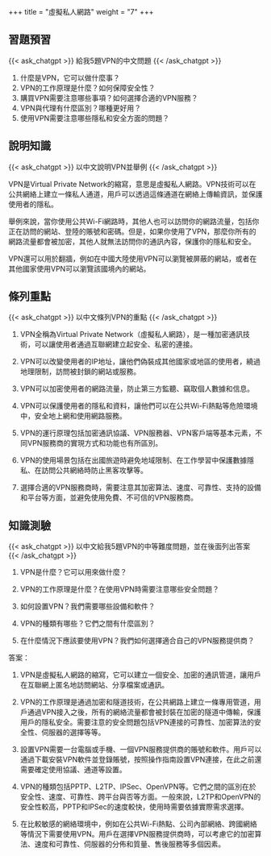 +++
title = "虛擬私人網路"
weight = "7"
+++
## 習題預習
{{< ask_chatgpt >}}
給我5題VPN的中文問題
{{< /ask_chatgpt >}}

1. 什麼是VPN，它可以做什麼事？
2. VPN的工作原理是什麼？如何保障安全性？
3. 購買VPN需要注意哪些事項？如何選擇合適的VPN服務？
4. VPN與代理有什麼區別？哪種更好用？
5. 使用VPN需要注意哪些隱私和安全方面的問題？   

## 說明知識
{{< ask_chatgpt >}}
以中文說明VPN並舉例
{{< /ask_chatgpt >}}

VPN是Virtual Private Network的縮寫，意思是虛擬私人網路。VPN技術可以在公共網絡上建立一條私人通道，用戶可以透過這條通道在網絡上傳輸資訊，並保護使用者的隱私。

舉例來說，當你使用公共Wi-Fi網路時，其他人也可以訪問你的網路流量，包括你正在訪問的網站、登陸的賬號和密碼。但是，如果你使用了VPN，那麼你所有的網路流量都會被加密，其他人就無法訪問你的通訊內容，保護你的隱私和安全。

VPN還可以用於翻牆，例如在中國大陸使用VPN可以瀏覽被屏蔽的網站，或者在其他國家使用VPN可以瀏覽該國境內的網站。   

## 條列重點
{{< ask_chatgpt >}}
以中文條列VPN的重點
{{< /ask_chatgpt >}}

1. VPN全稱為Virtual Private Network（虛擬私人網路），是一種加密通訊技術，可以讓使用者通過互聯網建立起安全、私密的連接。

2. VPN可以改變使用者的IP地址，讓他們偽裝成其他國家或地區的使用者，繞過地理限制，訪問被封鎖的網站或服務。

3. VPN可以加密使用者的網路流量，防止第三方監聽、竊取個人數據和信息。

4. VPN可以保護使用者的隱私和資料，讓他們可以在公共Wi-Fi熱點等危險環境中，安全地上網和使用網路服務。

5. VPN的運行原理包括加密通訊協議、VPN服務器、VPN客戶端等基本元素，不同VPN服務商的實現方式和功能也有所區別。

6. VPN的使用場景包括在出國旅遊時避免地域限制、在工作學習中保護數據隱私、在訪問公共網絡時防止黑客攻擊等。

7. 選擇合適的VPN服務商時，需要注意其加密算法、速度、可靠性、支持的設備和平台等方面，並避免使用免費、不可信的VPN服務商。   

## 知識測驗
{{< ask_chatgpt >}}
以中文給我5題VPN的中等難度問題，並在後面列出答案
{{< /ask_chatgpt >}}

1. VPN是什麼？它可以用來做什麼？

2. VPN的工作原理是什麼？在使用VPN時需要注意哪些安全問題？

3. 如何設置VPN？我們需要哪些設備和軟件？

4. VPN的種類有哪些？它們之間有什麼區別？

5. 在什麼情況下應該要使用VPN？我們如何選擇適合自己的VPN服務提供商？

答案：

1. VPN是虛擬私人網路的縮寫，它可以建立一個安全、加密的通訊管道，讓用戶在互聯網上匿名地訪問網站、分享檔案或通訊。

2. VPN的工作原理是通過加密和隧道技術，在公共網路上建立一條專用管道，用戶通過VPN接入之後，所有的網絡流量都會被封裝在加密的隧道中傳輸，保護用戶的隱私安全。需要注意的安全問題包括VPN連接的可靠性、加密算法的安全性、伺服器的選擇等等。

3. 設置VPN需要一台電腦或手機、一個VPN服務提供商的賬號和軟件。用戶可以通過下載安裝VPN軟件並登錄賬號，按照操作指南設置VPN連接，在此之前還需要確定使用協議、通道等設置。

4. VPN的種類包括PPTP、L2TP、IPSec、OpenVPN等。它們之間的區別在於安全性、速度、可靠性、跨平台與否等方面。一般來說，L2TP和OpenVPN的安全性較高，PPTP和IPSec的速度較快，使用時需要依據實際需求選擇。

5. 在比較敏感的網絡環境中，例如在公共Wi-Fi熱點、公司內部網絡、跨國網絡等情況下需要使用VPN。用戶在選擇VPN服務提供商時，可以考慮它的加密算法、速度和可靠性、伺服器的分佈和質量、售後服務等多個因素。   

